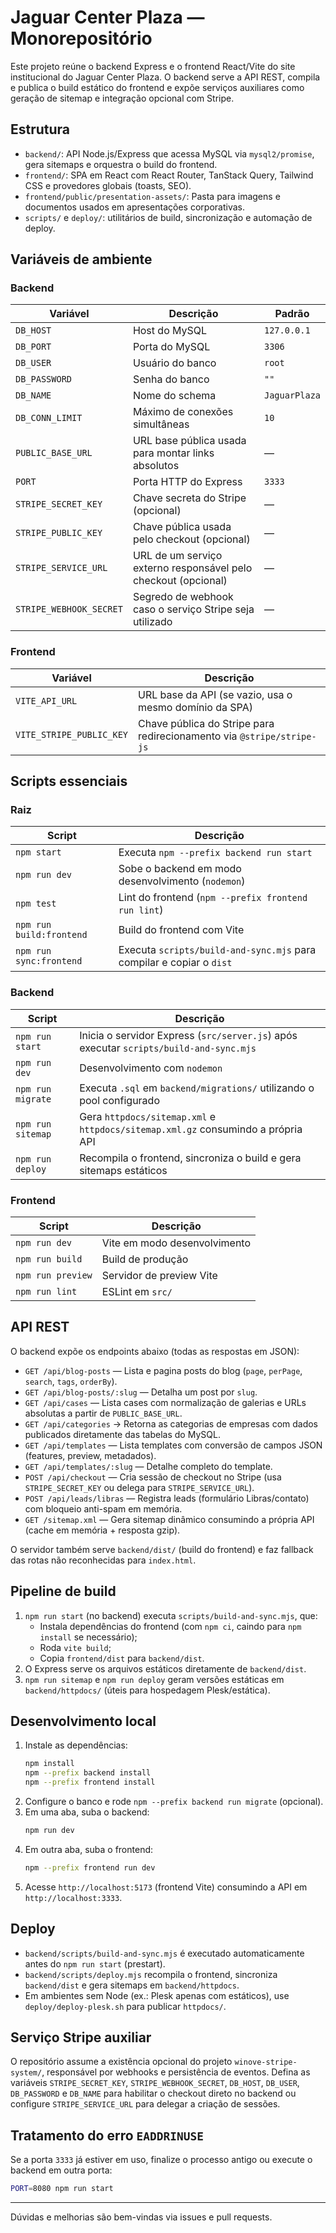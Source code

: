 # Jaguar Center Plaza — Monorepositório

Este projeto reúne o backend Express e o frontend React/Vite do site institucional do Jaguar Center Plaza. O backend serve a API REST, compila e publica o build estático do frontend e expõe serviços auxiliares como geração de sitemap e integração opcional com Stripe.

## Estrutura

- `backend/`: API Node.js/Express que acessa MySQL via `mysql2/promise`, gera sitemaps e orquestra o build do frontend.
- `frontend/`: SPA em React com React Router, TanStack Query, Tailwind CSS e provedores globais (toasts, SEO).
- `frontend/public/presentation-assets/`: Pasta para imagens e documentos usados em apresentações corporativas.
- `scripts/` e `deploy/`: utilitários de build, sincronização e automação de deploy.

## Variáveis de ambiente

### Backend

| Variável               | Descrição                                                                 | Padrão                |
| ---------------------- | ------------------------------------------------------------------------- | --------------------- |
| `DB_HOST`              | Host do MySQL                                                             | `127.0.0.1`           |
| `DB_PORT`              | Porta do MySQL                                                            | `3306`                |
| `DB_USER`              | Usuário do banco                                                          | `root`                |
| `DB_PASSWORD`          | Senha do banco                                                            | `""`                 |
| `DB_NAME`              | Nome do schema                                                            | `JaguarPlaza`         |
| `DB_CONN_LIMIT`        | Máximo de conexões simultâneas                                            | `10`                  |
| `PUBLIC_BASE_URL`      | URL base pública usada para montar links absolutos                        | —                     |
| `PORT`                 | Porta HTTP do Express                                                     | `3333`                |
| `STRIPE_SECRET_KEY`    | Chave secreta do Stripe (opcional)                                        | —                     |
| `STRIPE_PUBLIC_KEY`    | Chave pública usada pelo checkout (opcional)                              | —                     |
| `STRIPE_SERVICE_URL`   | URL de um serviço externo responsável pelo checkout (opcional)           | —                     |
| `STRIPE_WEBHOOK_SECRET`| Segredo de webhook caso o serviço Stripe seja utilizado                   | —                     |

### Frontend

| Variável                | Descrição                                                                 |
| ----------------------- | ------------------------------------------------------------------------- |
| `VITE_API_URL`          | URL base da API (se vazio, usa o mesmo domínio da SPA)                    |
| `VITE_STRIPE_PUBLIC_KEY`| Chave pública do Stripe para redirecionamento via `@stripe/stripe-js`     |

## Scripts essenciais

### Raiz

| Script                    | Descrição                                                                 |
| ------------------------- | ------------------------------------------------------------------------- |
| `npm start`               | Executa `npm --prefix backend run start`                                 |
| `npm run dev`             | Sobe o backend em modo desenvolvimento (`nodemon`)                       |
| `npm test`                | Lint do frontend (`npm --prefix frontend run lint`)                      |
| `npm run build:frontend`  | Build do frontend com Vite                                               |
| `npm run sync:frontend`   | Executa `scripts/build-and-sync.mjs` para compilar e copiar o `dist`     |

### Backend

| Script            | Descrição                                                                                             |
| ----------------- | ----------------------------------------------------------------------------------------------------- |
| `npm run start`   | Inicia o servidor Express (`src/server.js`) após executar `scripts/build-and-sync.mjs`                 |
| `npm run dev`     | Desenvolvimento com `nodemon`                                                                          |
| `npm run migrate` | Executa `.sql` em `backend/migrations/` utilizando o pool configurado                                 |
| `npm run sitemap` | Gera `httpdocs/sitemap.xml` e `httpdocs/sitemap.xml.gz` consumindo a própria API                       |
| `npm run deploy`  | Recompila o frontend, sincroniza o build e gera sitemaps estáticos                                     |

### Frontend

| Script        | Descrição                     |
| ------------- | ----------------------------- |
| `npm run dev` | Vite em modo desenvolvimento  |
| `npm run build` | Build de produção            |
| `npm run preview` | Servidor de preview Vite  |
| `npm run lint` | ESLint em `src/`             |

## API REST

O backend expõe os endpoints abaixo (todas as respostas em JSON):

- `GET /api/blog-posts` — Lista e pagina posts do blog (`page`, `perPage`, `search`, `tags`, `orderBy`).
- `GET /api/blog-posts/:slug` — Detalha um post por `slug`.
- `GET /api/cases` — Lista cases com normalização de galerias e URLs absolutas a partir de `PUBLIC_BASE_URL`.
- `GET /api/categories` → Retorna as categorias de empresas com dados publicados diretamente das tabelas do MySQL.
- `GET /api/templates` — Lista templates com conversão de campos JSON (features, preview, metadados).
- `GET /api/templates/:slug` — Detalhe completo do template.
- `POST /api/checkout` — Cria sessão de checkout no Stripe (usa `STRIPE_SECRET_KEY` ou delega para `STRIPE_SERVICE_URL`).
- `POST /api/leads/libras` — Registra leads (formulário Libras/contato) com bloqueio anti-spam em memória.
- `GET /sitemap.xml` — Gera sitemap dinâmico consumindo a própria API (cache em memória + resposta gzip).

O servidor também serve `backend/dist/` (build do frontend) e faz fallback das rotas não reconhecidas para `index.html`.

## Pipeline de build

1. `npm run start` (no backend) executa `scripts/build-and-sync.mjs`, que:
   - Instala dependências do frontend (com `npm ci`, caindo para `npm install` se necessário);
   - Roda `vite build`;
   - Copia `frontend/dist` para `backend/dist`.
2. O Express serve os arquivos estáticos diretamente de `backend/dist`.
3. `npm run sitemap` e `npm run deploy` geram versões estáticas em `backend/httpdocs/` (úteis para hospedagem Plesk/estática).

## Desenvolvimento local

1. Instale as dependências:
   ```bash
   npm install
   npm --prefix backend install
   npm --prefix frontend install
   ```
2. Configure o banco e rode `npm --prefix backend run migrate` (opcional).
3. Em uma aba, suba o backend:
   ```bash
   npm run dev
   ```
4. Em outra aba, suba o frontend:
   ```bash
   npm --prefix frontend run dev
   ```
5. Acesse `http://localhost:5173` (frontend Vite) consumindo a API em `http://localhost:3333`.

## Deploy

- `backend/scripts/build-and-sync.mjs` é executado automaticamente antes do `npm run start` (prestart).
- `backend/scripts/deploy.mjs` recompila o frontend, sincroniza `backend/dist` e gera sitemaps em `backend/httpdocs`.
- Em ambientes sem Node (ex.: Plesk apenas com estáticos), use `deploy/deploy-plesk.sh` para publicar `httpdocs/`.

## Serviço Stripe auxiliar

O repositório assume a existência opcional do projeto `winove-stripe-system/`, responsável por webhooks e persistência de eventos. Defina as variáveis `STRIPE_SECRET_KEY`, `STRIPE_WEBHOOK_SECRET`, `DB_HOST`, `DB_USER`, `DB_PASSWORD` e `DB_NAME` para habilitar o checkout direto no backend ou configure `STRIPE_SERVICE_URL` para delegar a criação de sessões.

## Tratamento do erro `EADDRINUSE`

Se a porta `3333` já estiver em uso, finalize o processo antigo ou execute o backend em outra porta:

```bash
PORT=8080 npm run start
```

---

Dúvidas e melhorias são bem-vindas via issues e pull requests.
